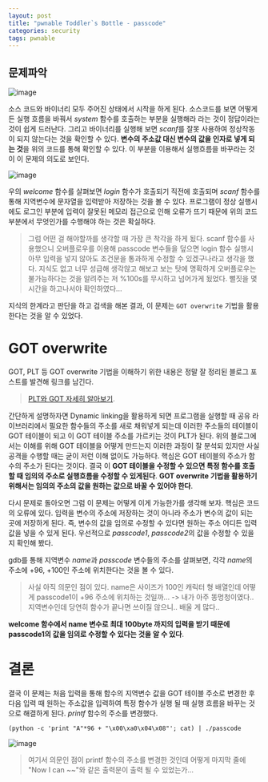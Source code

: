 ```yaml
---
layout: post
title: "pwnable Toddler`s Bottle - passcode"
categories: security
tags: pwnable
---
```


## 문제파악

![image](https://user-images.githubusercontent.com/32065940/76674860-26c51880-65f7-11ea-874c-894dce54e7a1.png)

소스 코드와 바이너리 모두 주어진 상태에서 시작을 하게 된다. 소스코드를 보면 어떻게든 실행 흐름을 바꿔서 *system* 함수를 호출하는 부분을 실행해라 라는 것이 정답이라는 것이 쉽게 드러난다. 그리고 바이너리를 실행해 보면 *scanf*를 잘못 사용하여 정상작동이 되지 않는다는 것을 확인할 수 있다. **변수의 주소값 대신 변수의 값을 인자로 넣게 되는 것**을 위의 코드를 통해 확인할 수 있다. 이 부분을 이용해서 실행흐름을 바꾸라는 것이 이 문제의 의도로 보인다.



![image](https://user-images.githubusercontent.com/32065940/76674911-afdc4f80-65f7-11ea-84c0-d20fbf473106.png)

우의 *welcome* 함수를 살펴보면 *login* 함수가 호출되기 직전에 호출되며 *scanf* 함수를 통해 지역변수에 문자열을 입력받아 저장하는 것을 볼 수 있다. 프로그램이 정상 실행시에도 로그인 부분에 입력이 잘못된 메모리 접근으로 인해 오류가 뜨기 때문에 위의 코드 부분에서 무엇인가를 수행해야 하는 것은 확실하다. 

> 그럼 어떤 걸 해야할까를 생각할 때 가장 큰 착각을 하게 됬다. scanf 함수를 사용했으니 오버플로우를 이용해 passcode 변수들을 덮으면 login 함수 실행시 아무 입력을 넣지 않아도 조건문을 통과하게 수정할 수 있겠구나라고 생각을 했다. 지식도 없고 너무 성급해 생각않고 해보고 보는 탓에 명확하게 오버플로우는 불가능하다는 것을 알려주는 저 %100s를 무시하고 넘어가게 됬었다. 뻘짓을 몇 시간을 하고나서야 확인하였다...

지식의 한계라고 판단을 하고 검색을 해본 결과, 이 문제는 `GOT overwrite` 기법을 활용한다는 것을 알 수 있었다.



# GOT overwrite

GOT, PLT 등 GOT overwrite 기법을 이해하기 위한 내용은 정말 잘 정리된 블로그 포스트를 발견해 링크를 남긴다. 

> [PLT와 GOT 자세히 알아보기](https://bpsecblog.wordpress.com/2016/03/07/about_got_plt_1/). 

간단하게 설명하자면 Dynamic linking을 활용하게 되면 프로그램을 실행할 때 공유 라이브러리에서 필요한 함수들의 주소를 새로 채워넣게 되는데 이러한 주소들의 테이블이 GOT 테이블이 되고 이 GOT  테이블 주소를 가르키는 것이 PLT가 된다. 위의 블로그에서는 이해를 위해 GOT 테이블을 어떻게 만드는지 이러한 과정이 잘 분석되 있지만 사실 공격을 수행할 때는 굳이 저런 이해 없이도 가능하다. 핵심은 GOT 테이블의 주소가 함수의 주소가 된다는 것이다. 결국 이 **GOT 테이블을 수정할 수 있으면 특정 함수를 호출할 때 임의의 주소로 실행흐름을 수정할 수 있게된다**. **GOT overwrite 기법을 활용하기 위해서는 임의의 주소의 값을 원하는 값으로 바꿀 수 있어야 한다**.

다시 문제로 돌아오면 그럼 이 문제는 어떻게 이게 가능한가를 생각해 보자. 핵심은 코드의 오류에 있다. 입력을 변수의 주소에 저장하는 것이 아니라 주소가 변수의 값이 되는 곳에 저장하게 된다. 즉, 변수의 값을 임의로 수정할 수 있다면 원하는 주소 어디든 입력값을 넣을 수 있게 된다. 우선적으로 *passcode1*, *passcode2*의 값을 수정할 수 있을지 확인해 봤다.

gdb를 통해 지역변수 *name*과 *passcode* 변수들의 주소를 살펴보면, 각각 *name*의 주소에 +96, +100인 주소에 위치한다는 것을 볼 수 있다. 

> 사실 아직 의문인 점이 있다. name은 사이즈가 100인 캐릭터 형 배열인데 어떻게 passcode1이 +96 주소에 위치하는 것일까... -> 내가 아주 똥멍청이였다.. 지역변수인데 당연히 함수가 끝나면 쓰이질 않으니.. 배울 게 많다..

**welcome 함수에서 name 변수로 최대 100byte 까지의 입력을 받기 때문에 passcode1의 값을 임의로 수정할 수 있다는 것을 알 수 있다**.



# 결론

결국 이 문제는 처음 입력을 통해 함수의 지역변수 값을 GOT 테이블 주소로 변경한 후 다음 입력 때 원하는 주소값을 입력하여 특정 함수가 실행 될 때 실행 흐름을 바꾸는 것으로 해결하게 된다. *printf* 함수의 주소를 변경했다. 

`(python -c 'print "A"*96 + "\x00\xa0\x04\x08"'; cat) | ./passcode`

![image](https://user-images.githubusercontent.com/32065940/76675715-a1923180-65ff-11ea-88ab-15417402f480.png)

> 여기서 의문인 점이 printf 함수의 주소를 변경한 것인데 어떻게 마지막 줄에 "Now I can ~~"와 같은 출력문이 출력 될 수 있었는가...